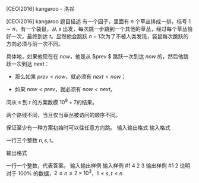 



[CEOI2016] kangaroo - 洛谷














[CEOI2016] kangaroo
题目描述
有一个园子，里面有 $n$ 个草丛排成一排，标号 $1\sim n$，有一个袋鼠，从 $s$ 出发，每次跳一步跳到一个其他的草丛，经过每个草丛恰好一次，最终到达 $t$。显然他会跳跃 $n-1$次为了不被人类发现，袋鼠每次跳跃的方向必须与前一次不同。

具体地，如果他现在在 $now$，他是从 $prev $ 跳跃一次到达 $now$ 的，然后他跳跃一次到达 $next$：

- 那么如果 $prev<now$，就必须有 $next<now$；

- 如果 $now<prev$，就必须有 $now<next$。

问从 $s$ 到 $t$ 的方案数模 $10^9+7$的结果。

两个路线不同，当且仅当草丛被访问的顺序不同。

保证至少有一种方案初始时可以往任意方向跳。
输入输出格式
输入格式

 一行三个整数 $n,s,t$。


输出格式

 一行一个整数，代表答案。
输入输出样例
输入样例 #1
4 2 3
输出样例 #1
2
说明
对于 $100\%$ 的数据，$2\le n\le 2\times 10^3$，$1\le s,t\le n$






